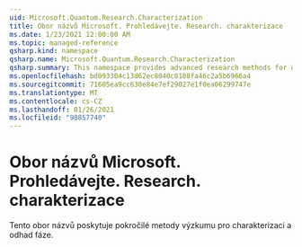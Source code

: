 ```yaml
---
uid: Microsoft.Quantum.Research.Characterization
title: Obor názvů Microsoft. Prohledávejte. Research. charakterizace
ms.date: 1/23/2021 12:00:00 AM
ms.topic: managed-reference
qsharp.kind: namespace
qsharp.name: Microsoft.Quantum.Research.Characterization
qsharp.summary: This namespace provides advanced research methods for quantum characterization and phase estimation.
ms.openlocfilehash: bd093304c13d62ec8040c0188fa46c2a5b6966a4
ms.sourcegitcommit: 71605ea9cc630e84e7ef29027e1f0ea06299747e
ms.translationtype: MT
ms.contentlocale: cs-CZ
ms.lasthandoff: 01/26/2021
ms.locfileid: "98857740"
---
```

# <a name="microsoftquantumresearchcharacterization-namespace"></a>Obor názvů Microsoft. Prohledávejte. Research. charakterizace

Tento obor názvů poskytuje pokročilé metody výzkumu pro charakterizaci a odhad fáze.

